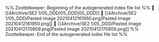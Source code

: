 %% Zoottelkeeper: Beginning of the autogenerated index file list  %%
📄 [[4Archive/SE2 1/05_DDD/05_DDD|05_DDD]]
📄 [[4Archive/SE2 1/05_DDD/Pasted image 20210412161950.png|Pasted image 20210412161950.png]]
📄 [[4Archive/SE2 1/05_DDD/Pasted image 20210412170809.png|Pasted image 20210412170809.png]]
%% Zoottelkeeper: End of the autogenerated index file list  %%
